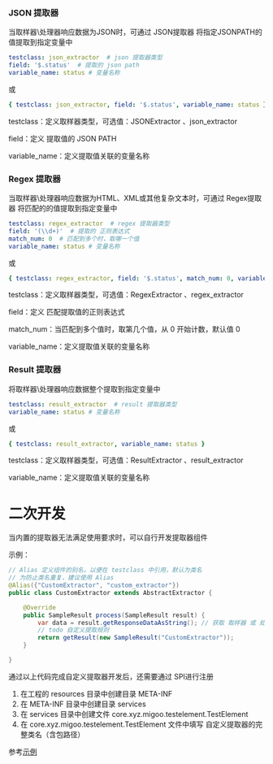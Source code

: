 ### JSON 提取器

当取样器\处理器响应数据为JSON时，可通过 JSON提取器 将指定JSONPATH的值提取到指定变量中

```yaml
testclass: json_extractor  # json 提取器类型
field: '$.status'  # 提取的 json path
variable_name: status # 变量名称
```

或

```yaml
{ testclass: json_extractor, field: '$.status', variable_name: status }
```

testclass：定义取样器类型，可选值：JSONExtractor 、json_extractor

field：定义 提取值的 JSON PATH

variable_name：定义提取值关联的变量名称

### Regex 提取器

当取样器\处理器响应数据为HTML、XML或其他复杂文本时，可通过 Regex提取器 将匹配的的值提取到指定变量中

```yaml
testclass: regex_extractor  # regex 提取器类型
field: '(\\d+)'  # 提取的 正则表达式
match_num: 0  # 匹配到多个时，取哪一个值
variable_name: status # 变量名称
```

或

```yaml
{ testclass: regex_extractor, field: '$.status', match_num: 0, variable_name: status }
```

testclass：定义取样器类型，可选值：RegexExtractor 、regex_extractor

field：定义 匹配提取值的正则表达式

match_num：当匹配到多个值时，取第几个值，从 0 开始计数，默认值 0

variable_name：定义提取值关联的变量名称

### Result 提取器

将取样器\处理器响应数据整个提取到指定变量中

```yaml
testclass: result_extractor  # result 提取器类型
variable_name: status # 变量名称
```

或

```yaml
{ testclass: result_extractor, variable_name: status }
```

testclass：定义取样器类型，可选值：ResultExtractor 、result_extractor

variable_name：定义提取值关联的变量名称

# 二次开发

当内置的提取器无法满足使用要求时，可以自行开发提取器组件

示例：

```java
// Alias 定义组件的别名，以便在 testclass 中引用，默认为类名
// 为防止类名重复，建议使用 Alias
@Alias({"CustomExtractor", "custom_extractor"})
public class CustomExtractor extends AbstractExtractor {

    @Override
    public SampleResult process(SampleResult result) {
        var data = result.getResponseDataAsString(); // 获取 取样器 或 处理器的响应数据
        // todo 自定义提取规则
        return getResult(new SampleResult("CustomExtractor"));
    }

}
```

通过以上代码完成自定义提取器开发后，还需要通过 SPI进行注册

1. 在工程的 resources 目录中创建目录 META-INF
2. 在 META-INF 目录中创建目录 services
3. 在 services 目录中创建文件 core.xyz.migoo.testelement.TestElement
4. 在 core.xyz.migoo.testelement.TestElement 文件中填写 自定义提取器的完整类名（含包路径）

参考[示例](../../migoo-core/src/main/resources/META-INF/services/core.xyz.migoo.testelement.TestElement)
